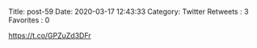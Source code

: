 Title: post-59
Date: 2020-03-17 12:43:33
Category: Twitter
Retweets : 3
Favorites : 0

https://t.co/GPZuZd3DFr